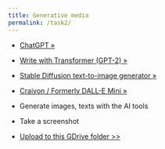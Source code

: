 ```yaml
---
title: Generative media
permalink: /task2/
---
```



- [ChatGPT »](https://chat.openai.com/)
- [Write with Transformer (GPT-2) »](https://transformer.huggingface.co/doc/gpt2-large)
- [Stable Diffusion text-to-image generator »](https://huggingface.co/spaces/stabilityai/stable-diffusion)
- [Craiyon / Formerly DALL-E Mini »](https://www.craiyon.com/)




- Generate images, texts with the AI tools
- Take a screenshot
- [Upload to this GDrive folder >>](https://drive.google.com/drive/folders/1S1DrDug4d-IDolGwEFxKlEhhhH3nCqlb?usp=share_link)